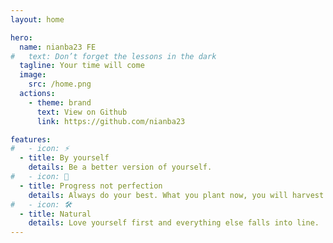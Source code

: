 ```yaml
---
layout: home

hero:
  name: nianba23 FE
#   text: Don’t forget the lessons in the dark
  tagline: Your time will come
  image:
    src: /home.png
  actions:
    - theme: brand
      text: View on Github
      link: https://github.com/nianba23

features:
#   - icon: ⚡️
  - title: By yourself
    details: Be a better version of yourself.
#   - icon: 🖖
  - title: Progress not perfection
    details: Always do your best. What you plant now, you will harvest later.
#   - icon: 🛠️️
  - title: Natural
    details: Love yourself first and everything else falls into line.
---
```

